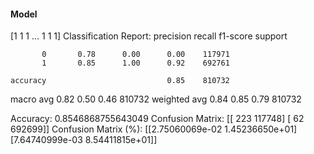 #### Model
[1 1 1 ... 1 1 1]
Classification Report:
              precision    recall  f1-score   support

           0       0.78      0.00      0.00    117971
           1       0.85      1.00      0.92    692761

    accuracy                           0.85    810732
   macro avg       0.82      0.50      0.46    810732
weighted avg       0.84      0.85      0.79    810732

Accuracy: 0.8546868755643049
Confusion Matrix:
[[   223 117748]
 [    62 692699]]
Confusion Matrix (%):
[[2.75060069e-02 1.45236650e+01]
 [7.64740999e-03 8.54411815e+01]]
